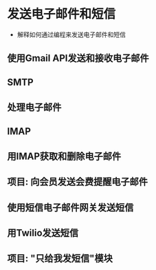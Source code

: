 # 发送电子邮件和短信
- 解释如何通过编程来发送电子邮件和短信
## 使用Gmail API发送和接收电子邮件
## SMTP
## 处理电子邮件
## IMAP
## 用IMAP获取和删除电子邮件
## 项目: 向会员发送会费提醒电子邮件
## 使用短信电子邮件网关发送短信
## 用Twilio发送短信
## 项目: "只给我发短信"模块
